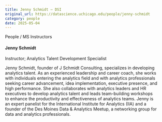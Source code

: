 ```yaml
---
title: Jenny Schmidt – DSI
original_url: https://datascience.uchicago.edu/people/jenny-schmidt
category: people
date: 2025-05-04
---
```


People / MS Instructors

#### Jenny Schmidt
Instructor; Analytics Talent Development Specialist

Jenny Schmidt, founder of J Schmidt Consulting, specializes in developing analytics talent. As an experienced leadership and career coach, she works with individuals entering the analytics field and with analytics professionals seeking career advancement, idea implementation, executive presence, and high performance. She also collaborates with analytics leaders and HR executives to develop analytics talent and leads team-building workshops to enhance the productivity and effectiveness of analytics teams. Jenny is an expert panelist for the International Institute for Analytics (IIA) and a founder of the Des Moines Data & Analytics Meetup, a networking group for data and analytics professionals.